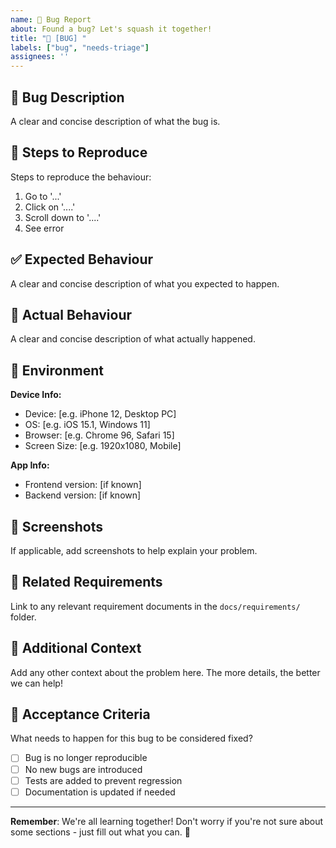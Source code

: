 ```yaml
---
name: 🐛 Bug Report
about: Found a bug? Let's squash it together!
title: "🐛 [BUG] "
labels: ["bug", "needs-triage"]
assignees: ''
---
```


## 🐛 Bug Description
A clear and concise description of what the bug is.

## 🔄 Steps to Reproduce
Steps to reproduce the behaviour:
1. Go to '...'
2. Click on '....'
3. Scroll down to '....'
4. See error

## ✅ Expected Behaviour
A clear and concise description of what you expected to happen.

## 🚫 Actual Behaviour
A clear and concise description of what actually happened.

## 📱 Environment
**Device Info:**
- Device: [e.g. iPhone 12, Desktop PC]
- OS: [e.g. iOS 15.1, Windows 11]
- Browser: [e.g. Chrome 96, Safari 15]
- Screen Size: [e.g. 1920x1080, Mobile]

**App Info:**
- Frontend version: [if known]
- Backend version: [if known]

## 📸 Screenshots
If applicable, add screenshots to help explain your problem.

## 🔗 Related Requirements
Link to any relevant requirement documents in the `docs/requirements/` folder.

## 📝 Additional Context
Add any other context about the problem here. The more details, the better we can help!

## 🎯 Acceptance Criteria
What needs to happen for this bug to be considered fixed?
- [ ] Bug is no longer reproducible
- [ ] No new bugs are introduced
- [ ] Tests are added to prevent regression
- [ ] Documentation is updated if needed

---
**Remember**: We're all learning together! Don't worry if you're not sure about some sections - just fill out what you can. 🤝